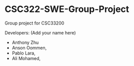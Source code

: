 # CSC322-SWE-Group-Project
Group project for CSC33200

Developers: (Add your name here)

- Anthony Zhu
- Anson Oommen,
- Pablo Lara,
- Ali Mohamed,
